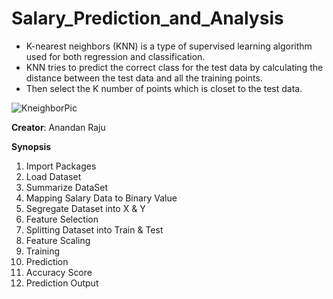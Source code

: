 # Salary_Prediction_and_Analysis

* K-nearest neighbors (KNN) is a type of supervised learning algorithm used for both regression and classification. 
* KNN tries to predict the correct class for the test data by calculating the distance between the test data and all the training points. 
* Then select the K number of points which is closet to the test data.

![KneighborPic](https://user-images.githubusercontent.com/110320717/193459229-fa24036b-a819-4aae-88f9-3c83f106bec3.png)

**Creator**: Anandan Raju

**Synopsis**

1. Import Packages
2. Load Dataset
3. Summarize DataSet
4. Mapping Salary Data to Binary Value
5. Segregate Dataset into X & Y
6. Feature Selection
7. Splitting Dataset into Train & Test
8. Feature Scaling
9. Training
10. Prediction
11. Accuracy Score
12. Prediction Output
